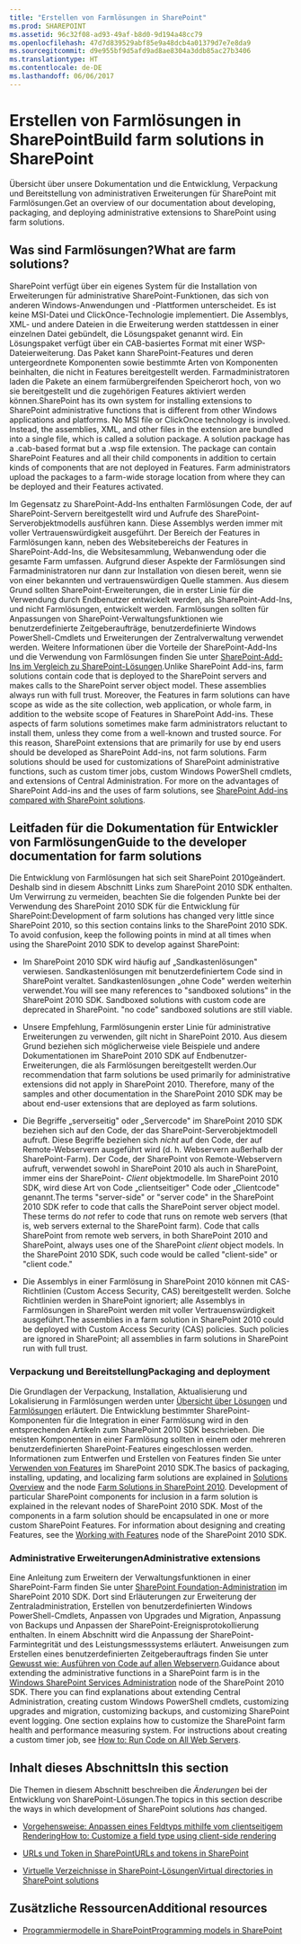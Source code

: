 ```yaml
---
title: "Erstellen von Farmlösungen in SharePoint"
ms.prod: SHAREPOINT
ms.assetid: 96c32f08-ad93-49af-b8d0-9d194a48cc79
ms.openlocfilehash: 47d7d839529abf85e9a48dcb4a01379d7e7e8da9
ms.sourcegitcommit: d9e955bf9d5afd9ad8ae8304a3ddb85ac27b3406
ms.translationtype: HT
ms.contentlocale: de-DE
ms.lasthandoff: 06/06/2017
---
```

# <a name="build-farm-solutions-in-sharepoint"></a><span data-ttu-id="37595-102">Erstellen von Farmlösungen in SharePoint</span><span class="sxs-lookup"><span data-stu-id="37595-102">Build farm solutions in SharePoint</span></span>
<span data-ttu-id="37595-103">Übersicht über unsere Dokumentation und die Entwicklung, Verpackung und Bereitstellung von administrativen Erweiterungen für SharePoint mit Farmlösungen.</span><span class="sxs-lookup"><span data-stu-id="37595-103">Get an overview of our documentation about developing, packaging, and deploying administrative extensions to SharePoint using farm solutions.</span></span>
## <a name="what-are-farm-solutions"></a><span data-ttu-id="37595-104">Was sind Farmlösungen?</span><span class="sxs-lookup"><span data-stu-id="37595-104">What are farm solutions?</span></span>
<span data-ttu-id="37595-105"><a name="WhatAreFarmSolutions"> </a></span><span class="sxs-lookup"><span data-stu-id="37595-105"></span></span>

<span data-ttu-id="37595-p101">SharePoint verfügt über ein eigenes System für die Installation von Erweiterungen für administrative SharePoint-Funktionen, das sich von anderen Windows-Anwendungen und -Plattformen unterscheidet. Es ist keine MSI-Datei und ClickOnce-Technologie implementiert. Die Assemblys, XML- und andere Dateien in die Erweiterung werden stattdessen in einer einzelnen Datei gebündelt, die Lösungspaket genannt wird. Ein Lösungspaket verfügt über ein CAB-basiertes Format mit einer WSP-Dateierweiterung. Das Paket kann SharePoint-Features und deren untergeordnete Komponenten sowie bestimmte Arten von Komponenten beinhalten, die nicht in Features bereitgestellt werden. Farmadministratoren laden die Pakete an einem farmübergreifenden Speicherort hoch, von wo sie bereitgestellt und die zugehörigen Features aktiviert werden können.</span><span class="sxs-lookup"><span data-stu-id="37595-p101">SharePoint has its own system for installing extensions to SharePoint administrative functions that is different from other Windows applications and platforms. No MSI file or ClickOnce technology is involved. Instead, the assemblies, XML, and other files in the extension are bundled into a single file, which is called a solution package. A solution package has a .cab-based format but a .wsp file extension. The package can contain SharePoint Features and all their child components in addition to certain kinds of components that are not deployed in Features. Farm administrators upload the packages to a farm-wide storage location from where they can be deployed and their Features activated.</span></span>
  
    
    
<span data-ttu-id="37595-p102">Im Gegensatz zu SharePoint-Add-Ins enthalten Farmlösungen Code, der auf SharePoint-Servern bereitgestellt wird und Aufrufe des SharePoint-Serverobjektmodells ausführen kann. Diese Assemblys werden immer mit voller Vertrauenswürdigkeit ausgeführt. Der Bereich der Features in Farmlösungen kann, neben des Websitebereichs der Features in SharePoint-Add-Ins, die Websitesammlung, Webanwendung oder die gesamte Farm umfassen. Aufgrund dieser Aspekte der Farmlösungen sind Farmadministratoren nur dann zur Installation von diesen bereit, wenn sie von einer bekannten und vertrauenswürdigen Quelle stammen. Aus diesem Grund sollten SharePoint-Erweiterungen, die in erster Linie für die Verwendung durch Endbenutzer entwickelt werden, als SharePoint-Add-Ins, und nicht Farmlösungen, entwickelt werden. Farmlösungen sollten für Anpassungen von SharePoint-Verwaltungsfunktionen wie benutzerdefinierte Zeitgeberaufträge, benutzerdefinierte Windows PowerShell-Cmdlets und Erweiterungen der Zentralverwaltung verwendet werden. Weitere Informationen über die Vorteile der SharePoint-Add-Ins und die Verwendung von Farmlösungen finden Sie unter  [SharePoint-Add-Ins im Vergleich zu SharePoint-Lösungen](sharepoint-add-ins-compared-with-sharepoint-solutions).</span><span class="sxs-lookup"><span data-stu-id="37595-p102">Unlike SharePoint Add-ins, farm solutions contain code that is deployed to the SharePoint servers and makes calls to the SharePoint server object model. These assemblies always run with full trust. Moreover, the Features in farm solutions can have scope as wide as the site collection, web application, or whole farm, in addition to the website scope of Features in SharePoint Add-ins. These aspects of farm solutions sometimes make farm administrators reluctant to install them, unless they come from a well-known and trusted source. For this reason, SharePoint extensions that are primarily for use by end users should be developed as SharePoint Add-ins, not farm solutions. Farm solutions should be used for customizations of SharePoint administrative functions, such as custom timer jobs, custom Windows PowerShell cmdlets, and extensions of Central Administration. For more on the advantages of SharePoint Add-ins and the uses of farm solutions, see  [SharePoint Add-ins compared with SharePoint solutions](sharepoint-add-ins-compared-with-sharepoint-solutions).</span></span>
  
    
    

## <a name="guide-to-the-developer-documentation-for-farm-solutions"></a><span data-ttu-id="37595-119">Leitfaden für die Dokumentation für Entwickler von Farmlösungen</span><span class="sxs-lookup"><span data-stu-id="37595-119">Guide to the developer documentation for farm solutions</span></span>
<span data-ttu-id="37595-120"><a name="Guide"> </a></span><span class="sxs-lookup"><span data-stu-id="37595-120"></span></span>

<span data-ttu-id="37595-p103">Die Entwicklung von Farmlösungen hat sich seit SharePoint 2010geändert. Deshalb sind in diesem Abschnitt Links zum SharePoint 2010 SDK enthalten. Um Verwirrung zu vermeiden, beachten Sie die folgenden Punkte bei der Verwendung des SharePoint 2010 SDK für die Entwicklung für SharePoint:</span><span class="sxs-lookup"><span data-stu-id="37595-p103">Development of farm solutions has changed very little since SharePoint 2010, so this section contains links to the SharePoint 2010 SDK. To avoid confusion, keep the following points in mind at all times when using the SharePoint 2010 SDK to develop against SharePoint:</span></span>
  
    
    

- <span data-ttu-id="37595-p104">Im SharePoint 2010 SDK wird häufig auf „Sandkastenlösungen" verwiesen. Sandkastenlösungen mit benutzerdefiniertem Code sind in SharePoint veraltet. Sandkastenlösungen „ohne Code" werden weiterhin verwendet.</span><span class="sxs-lookup"><span data-stu-id="37595-p104">You will see many references to "sandboxed solutions" in the SharePoint 2010 SDK. Sandboxed solutions with custom code are deprecated in SharePoint. "no code" sandboxed solutions are still viable.</span></span>
    
  
- <span data-ttu-id="37595-p105">Unsere Empfehlung, Farmlösungenin erster Linie für administrative Erweiterungen zu verwenden, gilt nicht in SharePoint 2010. Aus diesem Grund beziehen sich möglicherweise viele Beispiele und andere Dokumentationen im SharePoint 2010 SDK auf Endbenutzer-Erweiterungen, die als Farmlösungen bereitgestellt werden.</span><span class="sxs-lookup"><span data-stu-id="37595-p105">Our recommendation that farm solutions be used primarily for administrative extensions did not apply in SharePoint 2010. Therefore, many of the samples and other documentation in the SharePoint 2010 SDK may be about end-user extensions that are deployed as farm solutions.</span></span>
    
  
- <span data-ttu-id="37595-p106">Die Begriffe „serverseitig" oder „Servercode" im SharePoint 2010 SDK beziehen sich auf den Code, der das SharePoint-Serverobjektmodell aufruft. Diese Begriffe beziehen sich  *nicht*  auf den Code, der auf Remote-Webservern ausgeführt wird (d. h. Webservern außerhalb der SharePoint-Farm). Der Code, der SharePoint von Remote-Webservern aufruft, verwendet sowohl in SharePoint 2010 als auch in SharePoint, immer eins der SharePoint- *Client*  objektmodelle. Im SharePoint 2010 SDK, wird diese Art von Code „clientseitiger" Code oder „Clientcode" genannt.</span><span class="sxs-lookup"><span data-stu-id="37595-p106">The terms "server-side" or "server code" in the SharePoint 2010 SDK refer to code that calls the SharePoint server object model. These terms do  *not*  refer to code that runs on remote web servers (that is, web servers external to the SharePoint farm). Code that calls SharePoint from remote web servers, in both SharePoint 2010 and SharePoint, always uses one of the SharePoint *client*  object models. In the SharePoint 2010 SDK, such code would be called "client-side" or "client code."</span></span>
    
  
- <span data-ttu-id="37595-p107">Die Assemblys in einer Farmlösung in SharePoint 2010 können mit CAS-Richtlinien (Custom Access Security, CAS) bereitgestellt werden. Solche Richtlinien werden in SharePoint ignoriert; alle Assemblys in Farmlösungen in SharePoint werden mit voller Vertrauenswürdigkeit ausgeführt.</span><span class="sxs-lookup"><span data-stu-id="37595-p107">The assemblies in a farm solution in SharePoint 2010 could be deployed with Custom Access Security (CAS) policies. Such policies are ignored in SharePoint; all assemblies in farm solutions in SharePoint run with full trust.</span></span>
    
  

### <a name="packaging-and-deployment"></a><span data-ttu-id="37595-134">Verpackung und Bereitstellung</span><span class="sxs-lookup"><span data-stu-id="37595-134">Packaging and deployment</span></span>

<span data-ttu-id="37595-p108">Die Grundlagen der Verpackung, Installation, Aktualisierung und Lokalisierung in Farmlösungen werden unter  [Übersicht über Lösungen](http://msdn.microsoft.com/library/1983cab9-4b29-494a-a62a-0f8e83908744%28Office.15%29.aspx) und [Farmlösungen](http://msdn.microsoft.com/library/845f7524-b9ff-412b-aa29-3afacda91100%28Office.15%29.aspx) erläutert. Die Entwicklung bestimmter SharePoint-Komponenten für die Integration in einer Farmlösung wird in den entsprechenden Artikeln zum SharePoint 2010 SDK beschrieben. Die meisten Komponenten in einer Farmlösung sollten in einem oder mehreren benutzerdefinierten SharePoint-Features eingeschlossen werden. Informationen zum Entwerfen und Erstellen von Features finden Sie unter [Verwenden von Features](http://msdn.microsoft.com/library/ce5f5ce5-1429-439e-9261-2c4ba9788cc1%28Office.15%29.aspx) im SharePoint 2010 SDK.</span><span class="sxs-lookup"><span data-stu-id="37595-p108">The basics of packaging, installing, updating, and localizing farm solutions are explained in  [Solutions Overview](http://msdn.microsoft.com/library/1983cab9-4b29-494a-a62a-0f8e83908744%28Office.15%29.aspx) and the node [Farm Solutions in SharePoint 2010](http://msdn.microsoft.com/library/845f7524-b9ff-412b-aa29-3afacda91100%28Office.15%29.aspx). Development of particular SharePoint components for inclusion in a farm solution is explained in the relevant nodes of SharePoint 2010 SDK. Most of the components in a farm solution should be encapsulated in one or more custom SharePoint Features. For information about designing and creating Features, see the  [Working with Features](http://msdn.microsoft.com/library/ce5f5ce5-1429-439e-9261-2c4ba9788cc1%28Office.15%29.aspx) node of the SharePoint 2010 SDK.</span></span>
  
    
    

### <a name="administrative-extensions"></a><span data-ttu-id="37595-139">Administrative Erweiterungen</span><span class="sxs-lookup"><span data-stu-id="37595-139">Administrative extensions</span></span>

<span data-ttu-id="37595-p109">Eine Anleitung zum Erweitern der Verwaltungsfunktionen in einer SharePoint-Farm finden Sie unter  [SharePoint Foundation-Administration](http://msdn.microsoft.com/library/cdcc1b8a-4144-446f-b471-03d4a754a8ab%28Office.15%29.aspx) im SharePoint 2010 SDK. Dort sind Erläuterungen zur Erweiterung der Zentraladministration, Erstellen von benutzerdefinierten Windows PowerShell-Cmdlets, Anpassen von Upgrades und Migration, Anpassung von Backups und Anpassen der SharePoint-Ereignisprotokollierung enthalten. In einem Abschnitt wird die Anpassung der SharePoint-Farmintegrität und des Leistungsmesssystems erläutert. Anweisungen zum Erstellen eines benutzerdefinierten Zeitgeberauftrags finden Sie unter [Gewusst wie: Ausführen von Code auf allen Webservern](http://msdn.microsoft.com/library/1bbb11b4-a342-4bed-9e7a-b8b13edd0ccc%28Office.15%29.aspx).</span><span class="sxs-lookup"><span data-stu-id="37595-p109">Guidance about extending the administrative functions in a SharePoint farm is in the  [Windows SharePoint Services Administration](http://msdn.microsoft.com/library/cdcc1b8a-4144-446f-b471-03d4a754a8ab%28Office.15%29.aspx) node of the SharePoint 2010 SDK. There you can find explanations about extending Central Administration, creating custom Windows PowerShell cmdlets, customizing upgrades and migration, customizing backups, and customizing SharePoint event logging. One section explains how to customize the SharePoint farm health and performance measuring system. For instructions about creating a custom timer job, see [How to: Run Code on All Web Servers](http://msdn.microsoft.com/library/1bbb11b4-a342-4bed-9e7a-b8b13edd0ccc%28Office.15%29.aspx).</span></span>
  
    
    

## <a name="in-this-section"></a><span data-ttu-id="37595-144">Inhalt dieses Abschnitts</span><span class="sxs-lookup"><span data-stu-id="37595-144">In this section</span></span>
<span data-ttu-id="37595-145"><a name="Guide"> </a></span><span class="sxs-lookup"><span data-stu-id="37595-145"></span></span>

<span data-ttu-id="37595-146">Die Themen in diesem Abschnitt beschreiben die  *Änderungen*  bei der Entwicklung von SharePoint-Lösungen.</span><span class="sxs-lookup"><span data-stu-id="37595-146">The topics in this section describe the ways in which development of SharePoint solutions  *has*  changed.</span></span>
  
    
    

-  [<span data-ttu-id="37595-147">Vorgehensweise: Anpassen eines Feldtyps mithilfe vom clientseitigem Rendering</span><span class="sxs-lookup"><span data-stu-id="37595-147">How to: Customize a field type using client-side rendering</span></span>](how-to-customize-a-field-type-using-client-side-rendering)
    
  
-  [<span data-ttu-id="37595-148">URLs und Token in SharePoint</span><span class="sxs-lookup"><span data-stu-id="37595-148">URLs and tokens in SharePoint</span></span>](urls-and-tokens-in-sharepoint)
    
  
-  [<span data-ttu-id="37595-149">Virtuelle Verzeichnisse in SharePoint-Lösungen</span><span class="sxs-lookup"><span data-stu-id="37595-149">Virtual directories in SharePoint solutions</span></span>](virtual-directories-in-sharepoint-solutions)
    
  

## <a name="additional-resources"></a><span data-ttu-id="37595-150">Zusätzliche Ressourcen</span><span class="sxs-lookup"><span data-stu-id="37595-150">Additional resources</span></span>
<span data-ttu-id="37595-151"><a name="SP15buildfarm_addlresources"> </a></span><span class="sxs-lookup"><span data-stu-id="37595-151"></span></span>


-  [<span data-ttu-id="37595-152">Programmiermodelle in SharePoint</span><span class="sxs-lookup"><span data-stu-id="37595-152">Programming models in SharePoint</span></span>](programming-models-in-sharepoint)
    
  

